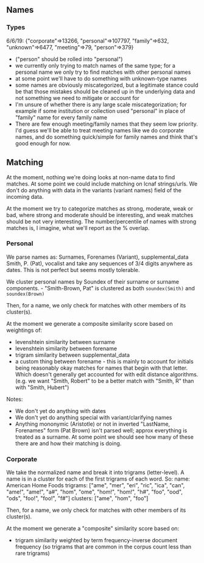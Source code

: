 
## Names

### Types

6/6/19: {"corporate"=>13266, "personal"=>107797, "family"=>632,
         "unknown"=>6477, "meeting"=>79, "person"=>379}

- ("person" should be rolled into "personal")
- we currently only trying to match names of the same type; for a personal name we only try to find matches with other personal names
- at some point we'll have to do something with unknown-type names
- some names are obviously miscategorized, but a legitimate stance could be that those mistakes should be cleaned up in the underlying data and not something we need to mitigate or account for
- I'm unsure of whether there is any large scale miscategorization; for example if some institution or collection used "personal" in place of "family" name for every family name
- There are few enough meeting/family names that they seem low priority. I'd guess we'll be able to treat meeting names like we do corporate names, and do something quick/simple for family names and think that's good enough for now.

## Matching

At the moment, nothing we're doing looks at non-name data to find matches. At some point we could include matching on lcnaf strings/urls. We don't do anything with data in the variants (variant names) field of the incoming data.

At the moment we try to categorize matches as strong, moderate, weak or bad, where strong and moderate should be interesting, and weak matches should be not very interesting. The number/percentile of names with strong matches is, I imagine, what we'll report as the % overlap.

### Personal

We parse names as:
	Surnames, Forenames (Variant), supplemental_data
	Smith, P. (Pat), vocalist
and take any sequences of 3/4 digits anywhere as dates. This is not perfect but seems mostly tolerable.

We cluster personal names by Soundex of their surname or surname components.
	- "Smith-Brown, Pat" is clustered as both ```soundex(Smith)``` and ```soundex(Brown)```

Then, for a name, we only check for matches with other members of its cluster(s).

At the moment we generate a composite similarity score based on weightings of:

- levenshtein similarity between surname
- levenshtein similarity between forename
- trigram similarity between supplemental_data
- a custom thing between forename - this is mainly to account for initials being reasonably okay matches for names that begin with that letter. Which doesn't generally get accounted for with edit distance algorithms. (e.g. we want "Smith, Robert" to be a better match with "Smith, R" than with "Smith, Hubert")

Notes:
- We don't yet do anything with dates
- We don't yet do anything special with variant/clarifying names
- Anything mononymic (Aristotle) or not in inverted "LastName, Forenames" form (Pat Brown) isn't parsed well; approx everything is treated as a surname. At some point we should see how many of these there are and how their matching is doing.

### Corporate

We take the normalized name and break it into trigrams (letter-level). A name is in a cluster for each of the first trigrams of each word. So:
	name: American Home Foods
	trigrams: ["ame", "mer", "eri", "ric", "ica", "can", "ame!", "ame!", "a#", "hom", "ome", "hom!", "hom!", "h#", "foo", "ood", "ods", "foo!", "foo!", "f#"]
	clusters: ["ame", "hom", "foo"]

Then, for a name, we only check for matches with other members of its cluster(s).

At the moment we generate a "composite" similarity score based on:
 - trigram similarity weighted by term frequency-inverse document frequency (so trigrams that are common in the corpus count less than rare trigrams)


